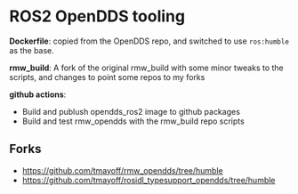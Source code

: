 # ROS2 OpenDDS tooling

**Dockerfile**: copied from the OpenDDS repo, and switched to use `ros:humble` as the base.

**rmw_build**: A fork of the original rmw_build with some minor tweaks to the scripts, and changes to point some repos to my forks

**github actions**: 
- Build and publush opendds_ros2 image to github packages
- Build and test rmw_opendds with the rmw_build repo scripts

## Forks
- https://github.com/tmayoff/rmw_opendds/tree/humble
- https://github.com/tmayoff/rosidl_typesupport_opendds/tree/humble
